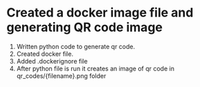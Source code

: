 # Created a docker image file and generating QR code image

1. Written python code to generate qr code.
2. Created docker file.
3. Added .dockerignore file
4. After python file is run it creates an image of qr code in qr_codes/{filename}.png folder